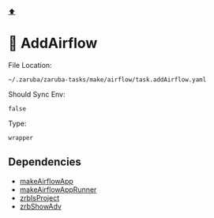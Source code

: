 [⬆️](./README.md)

# 🎐 AddAirflow

File Location:

    ~/.zaruba/zaruba-tasks/make/airflow/task.addAirflow.yaml

Should Sync Env:

    false

Type:

    wrapper


## Dependencies

* [makeAirflowApp](makeAirflowApp.md)
* [makeAirflowAppRunner](makeAirflowAppRunner.md)
* [zrbIsProject](zrbIsProject.md)
* [zrbShowAdv](zrbShowAdv.md)
